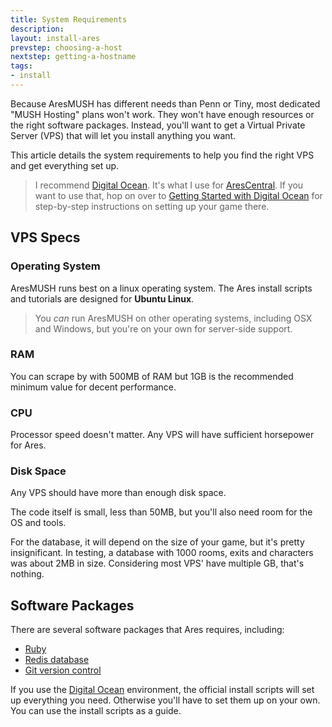 ```yaml
---
title: System Requirements
description:
layout: install-ares
prevstep: choosing-a-host
nextstep: getting-a-hostname
tags: 
- install
---
```


Because AresMUSH has different needs than Penn or Tiny, most dedicated "MUSH Hosting" plans won't work.  They won't have enough resources or the right software packages.  Instead, you'll want to get a Virtual Private Server (VPS) that will let you install anything you want.  

This article details the system requirements to help you find the right VPS and get everything set up.

> I recommend [Digital Ocean](http://www.digitalocean.com/?refcode=5c07173bc1f2).  It's what I use for [AresCentral](/arescentral).  If you want to use that, hop on over to [Getting Started with Digital Ocean](/tutorials/install/digital-ocean) for step-by-step instructions on setting up your game there.

## VPS Specs

### Operating System

AresMUSH runs best on a linux operating system.  The Ares install scripts and tutorials are designed for **Ubuntu Linux**.

> You _can_ run AresMUSH on other operating systems, including OSX and Windows, but you're on your own for server-side support.

### RAM

You can scrape by with 500MB of RAM but 1GB is the recommended minimum value for decent performance.

### CPU

Processor speed doesn't matter.  Any VPS will have sufficient horsepower for Ares.

### Disk Space

Any VPS should have more than enough disk space.

The code itself is small, less than 50MB, but you'll also need room for the OS and tools.

For the database, it will depend on the size of your game, but it's pretty insignificant.  In testing, a database with 1000 rooms, exits and characters was about 2MB in size.  Considering most VPS' have multiple GB, that's nothing.

## Software Packages

There are several software packages that Ares requires, including:

* [Ruby](/https://rvm.io/rvm/install)
* [Redis database]((http://redis.io/topics/quickstart))
* [Git version control](https://git-scm.com/book/en/v2/Getting-Started-Installing-Git)

If you use the [Digital Ocean](/tutorials/install/digital-ocean) environment, the official install scripts will set up everything you need.  Otherwise you'll have to set them up on your own.  You can use the install scripts as a guide.